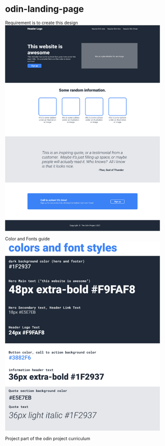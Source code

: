 # odin-landing-page

Requirement is to create this design  
![](01.png)

Color and Fonts guide  
![](02.png)

Project part of the odin project curriculum
